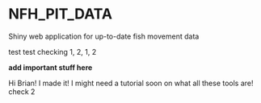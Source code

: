 # NFH_PIT_DATA
Shiny web application for up-to-date fish movement data

test test checking 1, 2, 1, 2

**add important stuff here**

Hi Brian! I made it! I might need a tutorial soon on what all these tools are!
check 2
